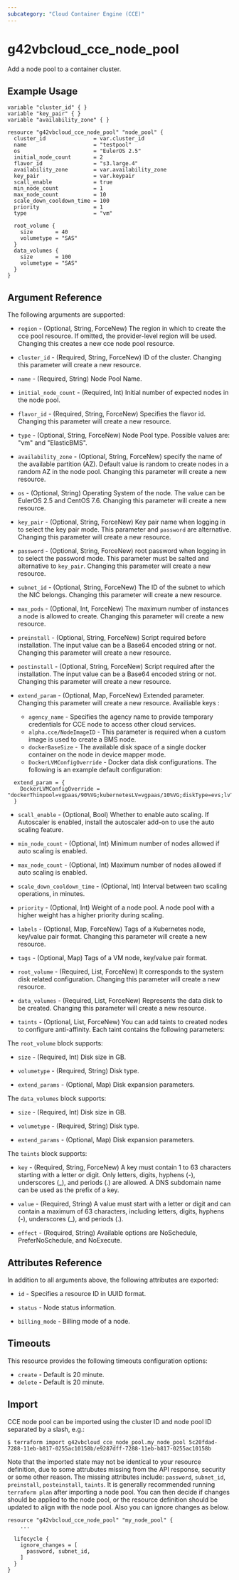 ```yaml
---
subcategory: "Cloud Container Engine (CCE)"
---
```


# g42vbcloud\_cce\_node\_pool
Add a node pool to a container cluster. 

## Example Usage

```hcl
variable "cluster_id" { }
variable "key_pair" { }
variable "availability_zone" { }

resource "g42vbcloud_cce_node_pool" "node_pool" {
  cluster_id               = var.cluster_id
  name                     = "testpool"
  os                       = "EulerOS 2.5"
  initial_node_count       = 2
  flavor_id                = "s3.large.4"
  availability_zone        = var.availability_zone
  key_pair                 = var.keypair
  scall_enable             = true
  min_node_count           = 1
  max_node_count           = 10
  scale_down_cooldown_time = 100
  priority                 = 1
  type                     = "vm"

  root_volume {
    size       = 40
    volumetype = "SAS"
  }
  data_volumes {
    size       = 100
    volumetype = "SAS"
  }
}
``` 

## Argument Reference
The following arguments are supported:

* `region` - (Optional, String, ForceNew) The region in which to create the cce pool resource. If omitted, the provider-level region will be used. Changing this creates a new cce node pool resource.

* `cluster_id` - (Required, String, ForceNew) ID of the cluster. Changing this parameter will create a new resource.

* `name` - (Required, String) Node Pool Name.

* `initial_node_count` - (Required, Int) Initial number of expected nodes in the node pool.

* `flavor_id` - (Required, String, ForceNew) Specifies the flavor id. Changing this parameter will create a new resource.

*  `type` - (Optional, String, ForceNew) Node Pool type. Possible values are: "vm" and "ElasticBMS".
 
* `availability_zone` - (Optional, String, ForceNew) specify the name of the available partition (AZ). Default value is random 
    to create nodes in a random AZ in the node pool.
    Changing this parameter will create a new resource.

* `os` - (Optional, String) Operating System of the node. The value can be EulerOS 2.5 and CentOS 7.6.
    Changing this parameter will create a new resource.

* `key_pair` - (Optional, String, ForceNew) Key pair name when logging in to select the key pair mode. This parameter and `password` are alternative.
    Changing this parameter will create a new resource.

* `password` - (Optional, String, ForceNew) root password when logging in to select the password mode. This parameter must be salted and alternative to `key_pair`.
    Changing this parameter will create a new resource.

* `subnet_id` - (Optional, String, ForceNew) The ID of the subnet to which the NIC belongs. Changing this parameter will create a new resource.

* `max_pods` - (Optional, Int, ForceNew) The maximum number of instances a node is allowed to create.
    Changing this parameter will create a new resource.

* `preinstall` - (Optional, String, ForceNew) Script required before installation. The input value can be a Base64 encoded string or not.
    Changing this parameter will create a new resource.

* `postinstall` - (Optional, String, ForceNew) Script required after the installation. The input value can be a Base64 encoded string or not.
    Changing this parameter will create a new resource.

* `extend_param` - (Optional, Map, ForceNew) Extended parameter. Changing this parameter will create a new resource. Availiable keys :

  * `agency_name` - Specifies the agency name to provide temporary credentials for CCE node to access other cloud services.
  * `alpha.cce/NodeImageID` - This parameter is required when a custom image is used to create a BMS node.
  * `dockerBaseSize` - The available disk space of a single docker container on the node in device mapper mode.
  * `DockerLVMConfigOverride` - Docker data disk configurations. The following is an example default configuration:

```hcl
  extend_param = {
    DockerLVMConfigOverride = "dockerThinpool=vgpaas/90%VG;kubernetesLV=vgpaas/10%VG;diskType=evs;lvType=linear"
  }
```

* `scall_enable` - (Optional, Bool) Whether to enable auto scaling. If Autoscaler is enabled, install the autoscaler add-on to use the auto scaling feature.

* `min_node_count` - (Optional, Int) Minimum number of nodes allowed if auto scaling is enabled.

* `max_node_count` - (Optional, Int) Maximum number of nodes allowed if auto scaling is enabled.

* `scale_down_cooldown_time` - (Optional, Int) Interval between two scaling operations, in minutes.

* `priority` - (Optional, Int) Weight of a node pool. A node pool with a higher weight has a higher priority during scaling.

* `labels` - (Optional, Map, ForceNew) Tags of a Kubernetes node, key/value pair format. Changing this parameter will create a new resource.

* `tags` - (Optional, Map) Tags of a VM node, key/value pair format.

* `root_volume` - (Required, List, ForceNew) It corresponds to the system disk related configuration. Changing this parameter will create a new resource.

* `data_volumes` - (Required, List, ForceNew) Represents the data disk to be created. Changing this parameter will create a new resource.

* `taints` - (Optional, List, ForceNew) You can add taints to created nodes to configure anti-affinity. Each taint contains the following parameters:


The `root_volume` block supports:

* `size` - (Required, Int) Disk size in GB.
    
* `volumetype` - (Required, String) Disk type.
    
* `extend_params` - (Optional, Map) Disk expansion parameters. 

The `data_volumes` block supports:
    
* `size` - (Required, Int) Disk size in GB.
    
* `volumetype` - (Required, String) Disk type.
    
* `extend_params` - (Optional, Map) Disk expansion parameters. 

The `taints` block supports:
    
* `key` - (Required, String, ForceNew) A key must contain 1 to 63 characters starting with a letter or digit. Only letters, digits, hyphens (-), 
  underscores (_), and periods (.) are allowed. A DNS subdomain name can be used as the prefix of a key.
    
* `value` - (Required, String) A value must start with a letter or digit and can contain a maximum of 63 characters, including letters, 
  digits, hyphens (-), underscores (_), and periods (.).
    
* `effect` - (Required, String) Available options are NoSchedule, PreferNoSchedule, and NoExecute. 
    
## Attributes Reference

In addition to all arguments above, the following attributes are exported:

* `id` - Specifies a resource ID in UUID format.

* `status` -  Node status information.

* `billing_mode` -  Billing mode of a node.

## Timeouts
This resource provides the following timeouts configuration options:
- `create` - Default is 20 minute.
- `delete` - Default is 20 minute.

## Import

CCE node pool can be imported using the cluster ID and node pool ID
separated by a slash, e.g.:

```
$ terraform import g42vbcloud_cce_node_pool.my_node_pool 5c20fdad-7288-11eb-b817-0255ac10158b/e9287dff-7288-11eb-b817-0255ac10158b
```
Note that the imported state may not be identical to your resource definition, due to some attrubutes missing from the
API response, security or some other reason. The missing attributes include:
`password`, `subnet_id`, `preinstall`, `posteinstall`, `taints`.
It is generally recommended running `terraform plan` after importing a node pool. 
You can then decide if changes should be applied to the node pool, or the resource definition should be updated to align
with the node pool. Also you can ignore changes as below.
```
resource "g42vbcloud_cce_node_pool" "my_node_pool" {
    ...

  lifecycle {
    ignore_changes = [
      password, subnet_id,
    ]
  }
}
```
